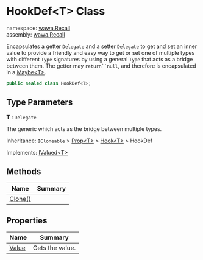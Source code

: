 # HookDef\<T\> Class

namespace: [wawa\.Recall](../wawa.Recall.md)<br />
assembly: [wawa\.Recall](../../wawa.Recall.md)

Encapsulates a getter `Delegate` and a setter `Delegate` to get and set an inner value to
provide a friendly and easy way to get or set one of multiple types with different `Type` signatures
by using a general `Type` that acts as a bridge between them\. The getter may `return``null`, and therefore is encapsulated in a [Maybe\<T\>](../../wawa.Optionals/wawa.Optionals/Maybe\`1.md)\.

```csharp
public sealed class HookDef<T>;
```

## Type Parameters

__T__ : `Delegate`

The generic which acts as the bridge between multiple types\.

Inheritance: `ICloneable` > [Prop\<T\>](../../wawa.Recall/wawa.Recall/Prop\`1.md) > [Hook\<T\>](../../wawa.Recall/wawa.Recall/Hook\`1.md) > HookDef<T>

Implements: [IValued\<T\>](../../wawa.Recall/wawa.Recall/IValued\`1.md)

## Methods

| Name | Summary |
|------|---------|
| [Clone\(\)](./HookDef\`1/Clone.md) |  |

## Properties

| Name | Summary |
|------|---------|
| [Value](./HookDef\`1/Value.md) | Gets the value\. |

